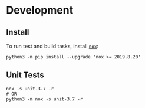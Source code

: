 # Development

## Install

To run test and build tasks, install [`nox`][1]:

```
python3 -m pip install --upgrade 'nox >= 2019.8.20'
```

## Unit Tests

```
nox -s unit-3.7 -r
# OR
python3 -m nox -s unit-3.7 -r
```

[1]: https://nox.thea.codes
